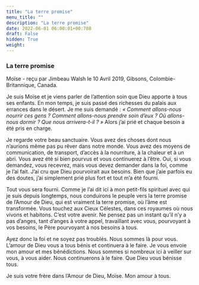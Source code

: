 ```yaml
---
title: "La terre promise"
menu_title: ""
description: "La terre promise"
date: 2022-06-01 06:00:01+00:708
draft: False
hidden: True
weight:
---
```

### La terre promise

Moïse - reçu par Jimbeau Walsh le 10 Avril 2019, Gibsons, Colombie-Britannique, Canada.

Je suis Moïse et je viens parler de l’attention soin que Dieu apporte à tous ses enfants. En mon temps, je suis passé des richesses du palais aux errances dans le désert. Je me suis demandé : *« Comment allons-nous nourrir ces gens ? Comment allons-nous prendre soin d’eux ? Où allons-nous dormir ? Que nous arrivera-t-il ? »* Alors j’ai prié et chaque besoin a été pris en charge.

Je regarde votre beau sanctuaire. Vous avez des choses dont nous n’aurions même pas pu rêver dans notre monde. Vous avez des moyens de communication, de transport, d’accès à la nourriture, à la chaleur et à un abri. Vous avez été si bien pourvus et vous continuerez à l’être. Oui, si vous demandez, vous recevrez, mais vous devez demander dans la foi, comme je l’ai fait. J’ai cru que Dieu pourvoirait aux besoins. Bien que j’aie parfois eu des doutes, j’ai simplement prié plus fort et tout m’a été fourni.

Tout vous sera fourni. Comme je l’ai dit ici à mon petit-fils spirituel avec qui je suis depuis longtemps, nous conduirons le peuple vers la terre promise de l’Amour de Dieu, qui est vraiment la terre promise, où l’âme est transformée. Vous touchez aux Cieux Célestes, dans ces royaumes où nous vivons et habitons. C’est votre avenir. Ne pensez pas un instant qu’il n’y a pas d’anges, tant d’anges à votre appel, travaillant avec vous, pourvoyant à vos besoins, le Père pourvoyant à nos besoins à tous.

Ayez donc la foi et ne soyez pas troublés. Nous sommes là pour vous. L’amour de Dieu vous a tous bénis et continuera à le faire. Je vous envoie mon amour et mes bénédictions. Nous sommes si nombreux ici à veiller sur vous, à vous aider. Nous continuerons à le faire. Que Dieu vous bénisse tous.

Je suis votre frère dans l’Amour de Dieu, Moïse. Mon amour à tous.
